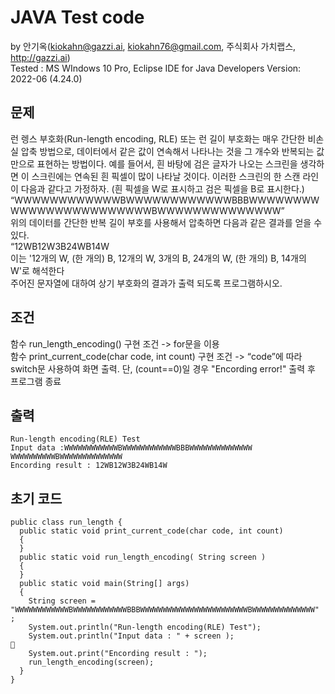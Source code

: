 # JAVA Test code

by 안기옥(kiokahn@gazzi.ai, kiokahn76@gmail.com, 주식회사 가치랩스, http://gazzi.ai)     
Tested :  MS WIndows 10 Pro, Eclipse IDE for Java Developers Version: 2022-06 (4.24.0)    

## 문제 
    
런 렝스 부호화(Run-length encoding, RLE) 또는 런 길이 부호화는 매우 간단한 비손실 압축 방법으로, 데이터에서 같은 값이 연속해서 나타나는 것을 그 개수와 반복되는 값만으로 표현하는 방법이다. 예를 들어서, 흰 바탕에 검은 글자가 나오는 스크린을 생각하면 이 스크린에는 연속된 흰 픽셀이 많이 나타날 것이다. 이러한 스크린의 한 스캔 라인이 다음과 같다고 가정하자. (흰 픽셀을 W로 표시하고 검은 픽셀을 B로 표시한다.)    
“WWWWWWWWWWWWBWWWWWWWWWWWWBBBWWWWWWWWWWWWWWWWWWWWWWWWBWWWWWWWWWWWWWW”    
위의 데이터를 간단한 반복 길이 부호를 사용해서 압축하면 다음과 같은 결과를 얻을 수 있다.    
“12WB12W3B24WB14W    
이는 '12개의 W, (한 개의) B, 12개의 W, 3개의 B, 24개의 W, (한 개의) B, 14개의 W'로 해석한다    
주어진 문자열에 대하여 상기 부호화의 결과가 출력 되도록 프로그램하시오.    

## 조건
함수 run_length_encoding() 구현 조건 -> for문을 이용    
함수 print_current_code(char code, int count) 구현 조건 -> “code”에 따라 switch문 사용하여 화면 출력. 단, (count==0)일 경우 "Encording error!" 출력 후 프로그램 종료    

## 출력
```
Run-length encoding(RLE) Test
Input data :WWWWWWWWWWWWBWWWWWWWWWWWWBBBWWWWWWWWWWWWWW WWWWWWWWWWBWWWWWWWWWWWWWW
Encording result : 12WB12W3B24WB14W
```

## 초기 코드
```
public class run_length {
  public static void print_current_code(char code, int count)
  {
  }
  public static void run_length_encoding( String screen )
  {
  }
  public static void main(String[] args)
  {
    String screen = "WWWWWWWWWWWWBWWWWWWWWWWWWBBBWWWWWWWWWWWWWWWWWWWWWWWWBWWWWWWWWWWWWWW" ;
    System.out.println("Run-length encoding(RLE) Test");
    System.out.println("Input data : " + screen );

    System.out.print("Encording result : ");
    run_length_encoding(screen);
  }
}

```